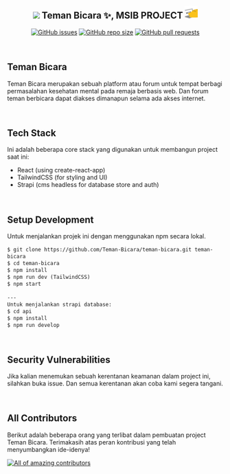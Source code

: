 <h2 align="center"><img src="https://emojis.slackmojis.com/emojis/images/1531849430/4246/blob-sunglasses.gif?1531849430" width="30"/> Teman Bicara ✨, MSIB PROJECT <img src="public/assets/meow_code.gif" width="30"></h2>

<p align="center">
    <a href="https://github.com/Teman-Bicara/teman-bicara/issues"><img src="https://img.shields.io/github/issues/Teman-Bicara/teman-bicara" alt="GitHub issues"></a>
    <a href="https://github.com/Teman-Bicara/teman-bicara"><img alt="GitHub repo size" src="https://img.shields.io/github/repo-size/Teman-Bicara/teman-bicara"></a>
    <a href="https://github.com/Teman-Bicara/teman-bicara/pulls"><img alt="GitHub pull requests" src="https://img.shields.io/github/issues-pr/Teman-Bicara/teman-bicara"></a>
</p>

<br>

## Teman Bicara
Teman Bicara merupakan sebuah platform atau forum untuk tempat berbagi permasalahan kesehatan mental pada remaja berbasis web. Dan forum teman berbicara dapat diakses dimanapun selama ada akses internet.

<br>

## Tech Stack
Ini adalah beberapa core stack yang digunakan untuk membangun project saat ini: 
- React (using create-react-app)
- TailwindCSS (for styling and UI)
- Strapi (cms headless for database store and auth)

<br>

## Setup Development
Untuk menjalankan projek ini dengan menggunakan npm secara lokal.

```
$ git clone https://github.com/Teman-Bicara/teman-bicara.git teman-bicara
$ cd teman-bicara
$ npm install
$ npm run dev (TailwindCSS)
$ npm start

---
Untuk menjalankan strapi database:
$ cd api
$ npm install
$ npm run develop
```
<br>

## Security Vulnerabilities
Jika kalian menemukan sebuah kerentanan keamanan dalam project ini, silahkan buka issue. Dan semua kerentanan akan coba kami segera tangani.

<br>

## All Contributors
Berikut adalah beberapa orang yang terlibat dalam pembuatan project Teman Bicara. Terimakasih atas peran kontribusi yang telah menyumbangkan ide-idenya!

<a href="https://github.com/Teman-Bicara/teman-bicara/graphs/contributors"><img src="https://contrib.rocks/image?repo=Teman-Bicara/teman-bicara" alt="All of amazing contributors"></a>

